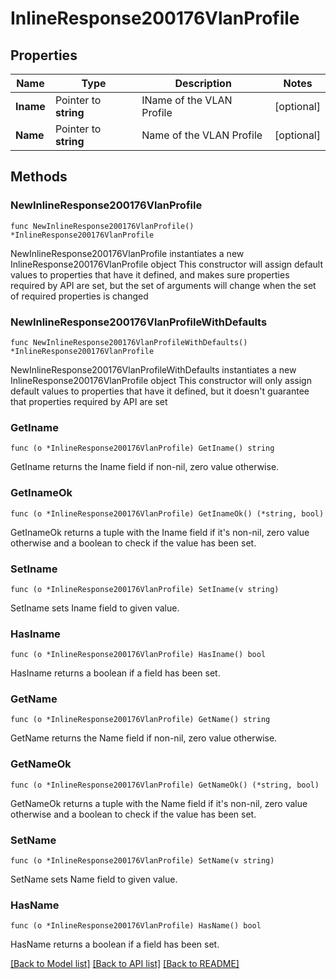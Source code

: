 # InlineResponse200176VlanProfile

## Properties

Name | Type | Description | Notes
------------ | ------------- | ------------- | -------------
**Iname** | Pointer to **string** | IName of the VLAN Profile | [optional] 
**Name** | Pointer to **string** | Name of the VLAN Profile | [optional] 

## Methods

### NewInlineResponse200176VlanProfile

`func NewInlineResponse200176VlanProfile() *InlineResponse200176VlanProfile`

NewInlineResponse200176VlanProfile instantiates a new InlineResponse200176VlanProfile object
This constructor will assign default values to properties that have it defined,
and makes sure properties required by API are set, but the set of arguments
will change when the set of required properties is changed

### NewInlineResponse200176VlanProfileWithDefaults

`func NewInlineResponse200176VlanProfileWithDefaults() *InlineResponse200176VlanProfile`

NewInlineResponse200176VlanProfileWithDefaults instantiates a new InlineResponse200176VlanProfile object
This constructor will only assign default values to properties that have it defined,
but it doesn't guarantee that properties required by API are set

### GetIname

`func (o *InlineResponse200176VlanProfile) GetIname() string`

GetIname returns the Iname field if non-nil, zero value otherwise.

### GetInameOk

`func (o *InlineResponse200176VlanProfile) GetInameOk() (*string, bool)`

GetInameOk returns a tuple with the Iname field if it's non-nil, zero value otherwise
and a boolean to check if the value has been set.

### SetIname

`func (o *InlineResponse200176VlanProfile) SetIname(v string)`

SetIname sets Iname field to given value.

### HasIname

`func (o *InlineResponse200176VlanProfile) HasIname() bool`

HasIname returns a boolean if a field has been set.

### GetName

`func (o *InlineResponse200176VlanProfile) GetName() string`

GetName returns the Name field if non-nil, zero value otherwise.

### GetNameOk

`func (o *InlineResponse200176VlanProfile) GetNameOk() (*string, bool)`

GetNameOk returns a tuple with the Name field if it's non-nil, zero value otherwise
and a boolean to check if the value has been set.

### SetName

`func (o *InlineResponse200176VlanProfile) SetName(v string)`

SetName sets Name field to given value.

### HasName

`func (o *InlineResponse200176VlanProfile) HasName() bool`

HasName returns a boolean if a field has been set.


[[Back to Model list]](../README.md#documentation-for-models) [[Back to API list]](../README.md#documentation-for-api-endpoints) [[Back to README]](../README.md)


